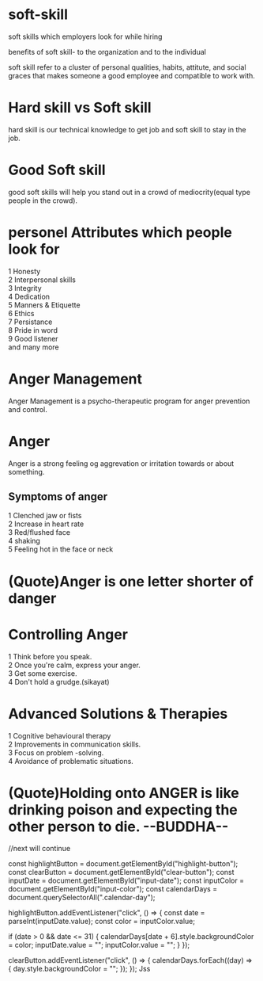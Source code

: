 # soft-skill

soft skills which employers look for while hiring

benefits of soft skill- to the organization and to the individual
</br>

soft skill refer to a cluster of personal qualities, habits, attitute, and
social graces that makes someone a good employee and compatible to work with.

# Hard skill vs Soft skill

hard skill is our technical knowledge to get job 
and soft skill to stay in the job.

# Good Soft skill

good soft skills will help you stand out in a crowd of mediocrity(equal type people in the crowd).

# personel Attributes which people look for
1 Honesty
</br>
2 Interpersonal skills
</br>
3 Integrity
</br>
4 Dedication
</br>
5 Manners & Etiquette
</br>
6 Ethics
</br>
7 Persistance
</br>
8 Pride in word
</br>
9 Good listener
</br>
and many more

# Anger Management
Anger Management is a psycho-therapeutic program for anger prevention and control.

# Anger
Anger is a strong feeling og aggrevation or irritation towards or about something.
<h2>Symptoms of anger</h2>
1 Clenched jaw or fists </br>
2 Increase in heart rate </br>
3 Red/flushed face </br>
4 shaking </br>
5 Feeling hot in the face or neck </br>
<h1>(Quote)Anger is one letter shorter of danger</h1>

# Controlling Anger
1 Think before you speak. </br>
2 Once you're calm, express your anger. </br>
3 Get some exercise. </br>
4 Don't hold a grudge.(sikayat) </br>

# Advanced Solutions & Therapies
1 Cognitive behavioural therapy </br>
2 Improvements in communication skills. </br>
3 Focus on problem -solving. </br>
4 Avoidance of problematic situations. </br>


<h1>(Quote)Holding onto ANGER is like drinking poison and expecting the other person to die. --BUDDHA--</h1>
//next will continue



const highlightButton = document.getElementById("highlight-button");
const clearButton = document.getElementById("clear-button");
const inputDate = document.getElementById("input-date");
const inputColor = document.getElementById("input-color");
const calendarDays = document.querySelectorAll(".calendar-day");

highlightButton.addEventListener("click", () => {
  const date = parseInt(inputDate.value);
  const color = inputColor.value;

  if (date > 0 && date <= 31) {
    calendarDays[date + 6].style.backgroundColor = color;
    inputDate.value = "";
    inputColor.value = "";
  }
});

clearButton.addEventListener("click", () => {
  calendarDays.forEach((day) => {
    day.style.backgroundColor = "";
  });
});
Jss

